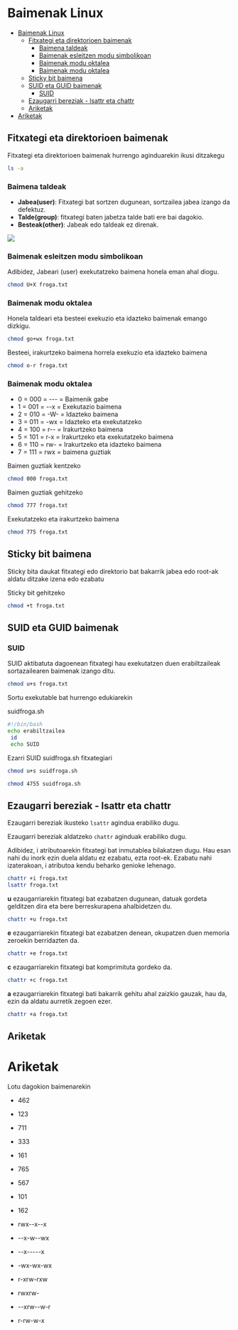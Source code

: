 # Baimenak Linux
- [Baimenak Linux](#baimenak-linux)
  - [Fitxategi eta direktorioen baimenak](#fitxategi-eta-direktorioen-baimenak)
    - [Baimena taldeak](#baimena-taldeak)
    - [Baimenak esleitzen modu simbolikoan](#baimenak-esleitzen-modu-simbolikoan)
    - [Baimenak modu oktalea](#baimenak-modu-oktalea)
    - [Baimenak modu oktalea](#baimenak-modu-oktalea-1)
  - [Sticky bit baimena](#sticky-bit-baimena)
  - [SUID eta GUID baimenak](#suid-eta-guid-baimenak)
    - [SUID](#suid)
  - [Ezaugarri bereziak - lsattr eta chattr](#ezaugarri-bereziak---lsattr-eta-chattr)
  - [Ariketak](#ariketak)
- [Ariketak](#ariketak-1)

## Fitxategi eta direktorioen baimenak

Fitxategi eta direktorioen baimenak hurrengo aginduarekin ikusi ditzakegu

```bash
ls -a
```

### Baimena taldeak

- **Jabea(user)**: Fitxategi bat sortzen dugunean, sortzailea jabea izango da defektuz.
- **Talde(group)**: fitxategi baten jabetza talde bati ere bai dagokio.
- **Besteak(other)**: Jabeak edo taldeak ez direnak.

![
](Capture.PNG)

### Baimenak esleitzen modu simbolikoan

Adibidez, Jabeari (user) exekutatzeko baimena honela eman ahal diogu.

```Bash
chmod U+X froga.txt
```

### Baimenak modu oktalea

Honela taldeari eta besteei exekuzio eta idazteko baimenak emango dizkigu.
```Bash
chmod go+wx froga.txt
```

Besteei, irakurtzeko baimena horrela exekuzio eta idazteko baimena
```Bash
chmod o-r froga.txt
```

### Baimenak modu oktalea

- 0 = 000 = --- = Baimenik gabe
- 1 = 001 = --x = Exekutazio baimena
- 2 = 010 = -W- = Idazteko baimena
- 3 = 011 = -wx = Idazteko eta exekutatzeko
- 4 = 100 = r-- = Irakurtzeko baimena
- 5 = 101 = r-x = Irakurtzeko eta exekutatzeko baimena
- 6 = 110 = rw- = Irakurtzeko eta idazteko baimena
- 7 = 111 = rwx = baimena guztiak
  
Baimen guztiak kentzeko
```Bash
chmod 000 froga.txt
```
Baimen guztiak gehitzeko
```Bash
chmod 777 froga.txt
```
Exekutatzeko eta irakurtzeko baimena
```Bash
chmod 775 froga.txt
```

## Sticky bit baimena

Sticky bita daukat fitxategi edo direktorio bat bakarrik jabea edo root-ak aldatu ditzake izena edo ezabatu

Sticky bit gehitzeko
```Bash
chmod +t froga.txt
```

## SUID eta GUID baimenak

### SUID

SUID aktibatuta dagoenean fitxategi hau exekutatzen duen erabiltzaileak sortazailearen baimenak izango ditu.

```bash
chmod u+s froga.txt
```

Sortu exekutable bat hurrengo edukiarekin

suidfroga.sh
```bash
#!/bin/bash
echo erabiltzailea
 id
 echo SUID
```

Ezarri SUID suidfroga.sh fitxategiari

```Bash
chmod u+s suidfroga.sh
```

```Bash
chmod 4755 suidfroga.sh
```

## Ezaugarri bereziak - lsattr eta chattr

Ezaugarri bereziak ikusteko `lsattr` agindua erabiliko dugu.

Ezaugarri bereziak aldatzeko `chattr` aginduak erabiliko dugu.

Adibidez, i atributoarekin fitxategi bat inmutablea bilakatzen dugu. Hau esan nahi du inork ezin duela aldatu ez ezabatu, ezta root-ek. Ezabatu nahi izaterakoan, i atributoa kendu beharko genioke lehenago.

```bash
chattr +i froga.txt
lsattr froga.txt
```

**u** ezaugarriarekin fitxategi bat ezabatzen dugunean, datuak gordeta gelditzen dira eta bere berreskurapena ahalbidetzen du.

```Bash
chattr +u froga.txt
```

**e** ezaugarriarekin fitxategi bat ezabatzen denean, okupatzen duen memoria zeroekin berridazten da.

```Bash
chattr +e froga.txt
```

**c** ezaugarriarekin fitxategi bat komprimituta gordeko da.
```Bash
chattr +c froga.txt
```

**a** ezaugarriarekin fitxategi bati bakarrik gehitu ahal zaizkio gauzak, hau da, ezin da aldatu aurretik zegoen ezer.
```Bash
chattr +a froga.txt
```

## Ariketak

# Ariketak

Lotu dagokion baimenarekin

- 462
- 123
- 711
- 333
- 161
- 765
- 567
- 101
- 162

- rwx--x--x
- --x-w--wx
- --x-----x
- -wx-wx-wx
- r-xrw-rxw
- rwxrw-
- --xrw--w-r
- r-rw-w-x







